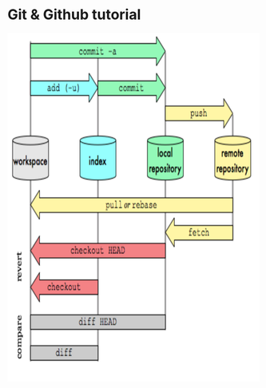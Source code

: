 # Git & Github tutorial

<img src="https://raw.githubusercontent.com/chingchen1018/github_tutorial/main/figs/github_flow.png" width="700" height="700">

